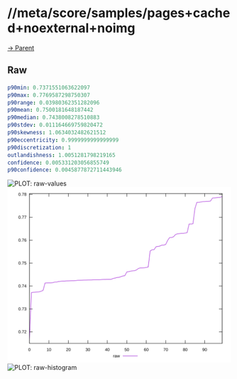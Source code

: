 
# //meta/score/samples/pages+cached+noexternal+noimg

[→ Parent](../..)


## Raw


```yaml
p90min: 0.7371551063622097
p90max: 0.7769587298750307
p90range: 0.03980362351282096
p90mean: 0.7500181648187442
p90median: 0.7438008278510883
p90stdev: 0.011164669759820472
p90skewness: 1.0634032482621512
p90eccentricity: 0.9999999999999999
p90discretization: 1
outlandishness: 1.0051281798219165
confidence: 0.005331203056855749
p90confidence: 0.0045877872711443946

```

![PLOT: raw-values](./raw/values.svg)![PLOT: raw-sorted](./raw/sorted.svg)![PLOT: raw-histogram](./raw/histogram.svg)
